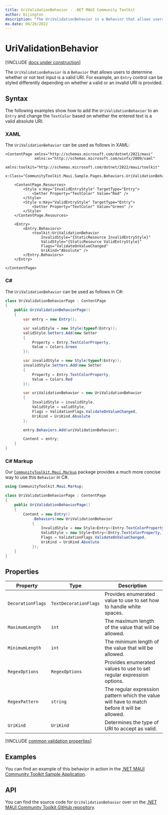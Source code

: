 ```yaml
---
title: UriValidationBehavior - .NET MAUI Community Toolkit
author: bijington
description: "The UriValidationBehavior is a Behavior that allows users to determine whether or not text input is a valid URI."
ms.date: 04/20/2022
---
```


# UriValidationBehavior

[!INCLUDE [docs under construction](../includes/preview-note.md)]

The `UriValidationBehavior` is a `Behavior` that allows users to determine whether or not text input is a valid URI. For example, an `Entry` control can be styled differently depending on whether a valid or an invalid URI is provided.

## Syntax

The following examples show how to add the `UriValidationBehavior` to an `Entry` and change the `TextColor` based on whether the entered text is a valid absolute URI.

### XAML

The `UriValidationBehavior` can be used as follows in XAML:

```xaml
<ContentPage xmlns="http://schemas.microsoft.com/dotnet/2021/maui"
             xmlns:x="http://schemas.microsoft.com/winfx/2009/xaml"
             xmlns:toolkit="http://schemas.microsoft.com/dotnet/2022/maui/toolkit"
             x:Class="CommunityToolkit.Maui.Sample.Pages.Behaviors.UriValidationBehaviorPage">

    <ContentPage.Resources>
        <Style x:Key="InvalidEntryStyle" TargetType="Entry">
            <Setter Property="TextColor" Value="Red" />
        </Style>
        <Style x:Key="ValidEntryStyle" TargetType="Entry">
            <Setter Property="TextColor" Value="Green" />
        </Style>
    </ContentPage.Resources>

    <Entry>
        <Entry.Behaviors>
            <toolkit:UriValidationBehavior 
                InvalidStyle="{StaticResource InvalidEntryStyle}"
                ValidStyle="{StaticResource ValidEntryStyle}"
                Flags="ValidateOnValueChanged"
                UriKind="Absolute" />
        </Entry.Behaviors>
    </Entry>

</ContentPage>
```

### C#

The `UriValidationBehavior` can be used as follows in C#:

```csharp
class UriValidationBehaviorPage : ContentPage
{
    public UriValidationBehaviorPage()
    {
        var entry = new Entry();

        var validStyle = new Style(typeof(Entry));
        validStyle.Setters.Add(new Setter
        {
            Property = Entry.TextColorProperty,
            Value = Colors.Green
        });

        var invalidStyle = new Style(typeof(Entry));
        invalidStyle.Setters.Add(new Setter
        {
            Property = Entry.TextColorProperty,
            Value = Colors.Red
        });

        var uriValidationBehavior = new UriValidationBehavior
        {
            InvalidStyle = invalidStyle,
            ValidStyle = validStyle,
            Flags = ValidationFlags.ValidateOnValueChanged,
            UriKind = UriKind.Absolute
        };

        entry.Behaviors.Add(uriValidationBehavior);

        Content = entry;
    }
}
```

### C# Markup

Our [`CommunityToolkit.Maui.Markup`](../markup/markup.md) package provides a much more concise way to use this `Behavior` in C#.

```csharp
using CommunityToolkit.Maui.Markup;

class UriValidationBehaviorPage : ContentPage
{
    public UriValidationBehaviorPage()
    {
        Content = new Entry()
            .Behaviors(new UriValidationBehavior
            {
                InvalidStyle = new Style<Entry>(Entry.TextColorProperty, Colors.Red),
                ValidStyle = new Style<Entry>(Entry.TextColorProperty, Colors.Green),
                Flags = ValidationFlags.ValidateOnValueChanged,
                UriKind = UriKind.Absolute
            });
    }
}
```

## Properties

|Property  |Type  |Description  |
|---------|---------|---------|
| `DecorationFlags` | `TextDecorationFlags` | Provides enumerated value to use to set how to handle white spaces. |
| `MaximumLength` | `int` | The maximum length of the value that will be allowed. |
| `MinimumLength` | `int` | The minimum length of the value that will be allowed. |
| `RegexOptions` | `RegexOptions` | Provides enumerated values to use to set regular expression options. |
| `RegexPattern` | `string` | The regular expression pattern which the value will have to match before it will be allowed. |
| `UriKind` | `UriKind` | Determines the type of URI to accept as valid. |

[!INCLUDE [common validation properties](../includes/validation-behavior.md)]

## Examples

You can find an example of this behavior in action in the [.NET MAUI Community Toolkit Sample Application](https://github.com/CommunityToolkit/Maui/blob/main/samples/CommunityToolkit.Maui.Sample/Pages/Behaviors/UriValidationBehaviorPage.xaml).

## API

You can find the source code for `UriValidationBehavior` over on the [.NET MAUI Community Toolkit GitHub repository](https://github.com/CommunityToolkit/Maui/blob/main/src/CommunityToolkit.Maui/Behaviors/Validators/UriValidationBehavior.shared.cs).